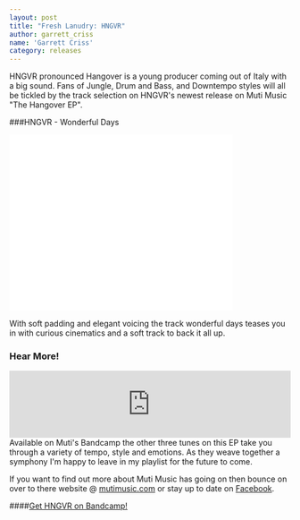 ```yaml
---
layout: post
title: "Fresh Lanudry: HNGVR"
author: garrett_criss
name: 'Garrett Criss'
category: releases
---
```


HNGVR pronounced Hangover is a young producer coming out of Italy with a big sound. Fans of Jungle, Drum and Bass, and Downtempo styles will all be tickled by the track selection on HNGVR's newest release on Muti Music "The Hangover EP".

###HNGVR - Wonderful Days
<iframe width="400" height="315" src="//www.youtube.com/embed/ZwkG_vMnrIc" frameborder="0" allowfullscreen></iframe>

With soft padding and elegant voicing the track wonderful days teases you in with curious cinematics and a soft track to back it all up. 

### Hear More!
<iframe style="border: 0; width: 100%; height: 120px;" src="http://bandcamp.com/EmbeddedPlayer/album=3772971770/size=large/bgcol=ffffff/linkcol=0687f5/tracklist=false/artwork=small/transparent=true/" seamless><a href="http://mutimusic.bandcamp.com/album/hangover">Hangover by HNGVR</a></iframe>
Available on Muti's Bandcamp the other three tunes on this EP take you through a variety of tempo, style and emotions. As they weave together a symphony I'm happy to leave in my playlist for the future to come. 

If you want to find out more about Muti Music has going on then bounce on over to there website @ [mutimusic.com](http://mutimusic.com) or stay up to date on  [Facebook](https://www.facebook.com/mutimusic).

####[<i class="fa fa-download"></i>Get HNGVR on Bandcamp!](http://mutimusic.bandcamp.com/album/hangover)